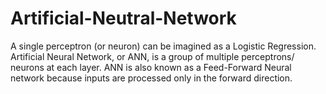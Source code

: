 # Artificial-Neutral-Network
A single perceptron (or neuron) can be imagined as a Logistic Regression. Artificial Neural Network, or ANN, is a group of multiple perceptrons/ neurons at each layer. ANN is also known as a Feed-Forward Neural network because inputs are processed only in the forward direction.
